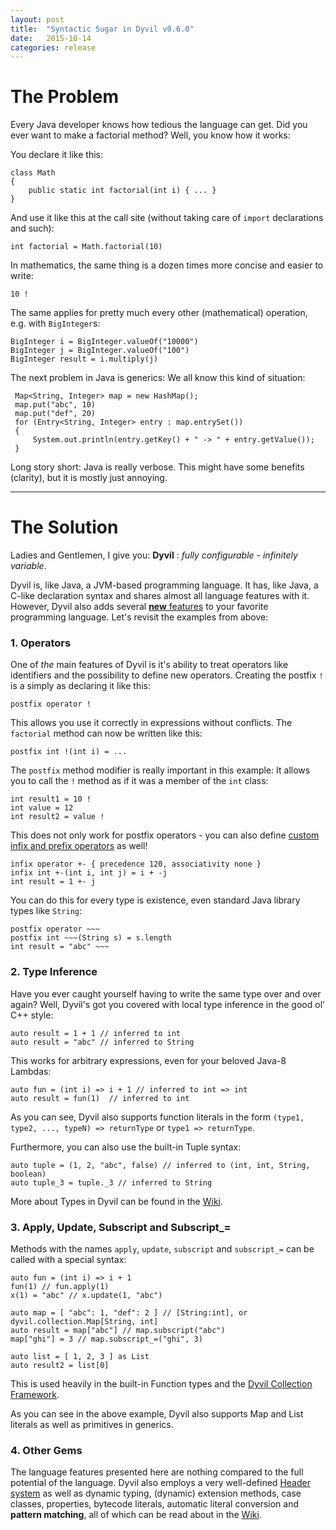 ```yaml
---
layout: post
title:  "Syntactic Sugar in Dyvil v0.6.0"
date:   2015-10-14
categories: release
---
```


# The Problem

Every Java developer knows how tedious the language can get. Did you ever want to make a factorial method? Well, you
know how it works:

You declare it like this:

    class Math
    {
        public static int factorial(int i) { ... }
    }

And use it like this at the call site (without taking care of `import` declarations and such):

    int factorial = Math.factorial(10)

In mathematics, the same thing is a dozen times more concise and easier to write:

    10 !

The same applies for pretty much every other (mathematical) operation, e.g. with `BigInteger`s:

    BigInteger i = BigInteger.valueOf("10000")
    BigInteger j = BigInteger.valueOf("100")
    BigInteger result = i.multiply(j)

The next problem in Java is generics: We all know this kind of situation:

     Map<String, Integer> map = new HashMap();
     map.put("abc", 10)
     map.put("def", 20)
     for (Entry<String, Integer> entry : map.entrySet())
     {
         System.out.println(entry.getKey() + " -> " + entry.getValue());
     }

Long story short: Java is really verbose. This might have some benefits (clarity), but it is mostly just annoying.

-----

# The Solution

Ladies and Gentlemen, I give you: **Dyvil** : *fully configurable - infinitely variable*.

Dyvil is, like Java, a JVM-based programming language. It has, like Java, a C-like declaration syntax and shares almost
all language features with it. However, Dyvil also adds several [**new** features](https://github.com/Dyvil/Dyvil/wiki/Language-Features)
to your favorite programming language. Let's revisit the examples from above:

### 1. Operators

One of *the* main features of Dyvil is it's ability to treat operators like identifiers and the possibility to define
new operators. Creating the postfix `!` is a simply as declaring it like this:

    postfix operator !

This allows you use it correctly in expressions without conflicts. The `factorial` method can now be written like this:

    postfix int !(int i) = ...

The `postfix` method modifier is really important in this example: It allows you to call the `!` method as if it was a
member of the `int` class:

    int result1 = 10 !
    int value = 12
    int result2 = value !

This does not only work for postfix operators - you can also define [custom infix and prefix operators](https://github.com/Dyvil/Dyvil/wiki/Operators) as well!

    infix operator +- { precedence 120, associativity none }
    infix int +-(int i, int j) = i + -j
    int result = 1 +- j

You can do this for every type is existence, even standard Java library types like `String`:

    postfix operator ~~~
    postfix int ~~~(String s) = s.length
    int result = "abc" ~~~

### 2. Type Inference

Have you ever caught yourself having to write the same type over and over again? Well, Dyvil's got you covered with
local type inference in the good ol' C++ style:

    auto result = 1 + 1 // inferred to int
    auto result = "abc" // inferred to String

This works for arbitrary expressions, even for your beloved Java-8 Lambdas:

    auto fun = (int i) => i + 1 // inferred to int => int
    auto result = fun(1)  // inferred to int

As you can see, Dyvil also supports function literals in the form `(type1, type2, ..., typeN) => returnType` or
`type1 => returnType`.

Furthermore, you can also use the built-in Tuple syntax:

    auto tuple = (1, 2, "abc", false) // inferred to (int, int, String, boolean)
    auto tuple_3 = tuple._3 // inferred to String

More about Types in Dyvil can be found in the [Wiki](https://github.com/Dyvil/Dyvil/wiki/Types).

### 3. Apply, Update, Subscript and Subscript_=

Methods with the names `apply`, `update`, `subscript` and `subscript_=` can be called with a special syntax:

    auto fun = (int i) => i + 1
    fun(1) // fun.apply(1)
    x(1) = "abc" // x.update(1, "abc")

    auto map = [ "abc": 1, "def": 2 ] // [String:int], or dyvil.collection.Map[String, int]
    auto result = map["abc"] // map.subscript("abc")
    map["ghi"] = 3 // map.subscript_=("ghi", 3)

    auto list = [ 1, 2, 3 ] as List
    auto result2 = list[0]

This is used heavily in the built-in Function types and the [Dyvil Collection Framework](https://github.com/Dyvil/Dyvil/wiki/Collections).

As you can see in the above example, Dyvil also supports Map and List literals as well as primitives in generics.

### 4. Other Gems

The language features presented here are nothing compared to the full potential of the language. Dyvil also employs a
very well-defined [Header system](https://github.com/Dyvil/Dyvil/wiki/Headers) as well as dynamic typing, (dynamic)
extension methods, case classes, properties, bytecode literals, automatic literal conversion and **pattern matching**,
all of which can be read about in the [Wiki](https://github.com/Dyvil/Dyvil/wiki).
